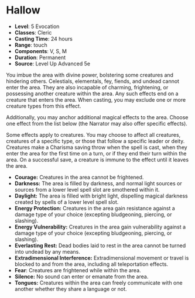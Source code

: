 # Hallow

- **Level**: 5 Evocation
- **Classes**: Cleric
- **Casting Time**: 24 hours
- **Range**: touch
- **Components**: V, S, M
- **Duration**: Permanent
- **Source**: Level Up Advanced 5e

You imbue the area with divine power, bolstering some creatures and hindering others. Celestials, elementals, fey, fiends, and undead cannot enter the area. They are also incapable of charming, frightening, or possessing another creature within the area. Any such effects end on a creature that enters the area. When casting, you may exclude one or more creature types from this effect.

Additionally, you may anchor additional magical effects to the area. Choose one effect from the list below (the Narrator may also offer specific effects).

Some effects apply to creatures. You may choose to affect all creatures, creatures of a specific type, or those that follow a specific leader or deity. Creatures make a Charisma saving throw when the spell is cast, when they enter the area for the first time on a turn, or if they end their turn within the area. On a successful save, a creature is immune to the effect until it leaves the area.

* **Courage:** Creatures in the area cannot be frightened.
* **Darkness:** The area is filled by darkness, and normal light sources or sources from a lower level spell slot are smothered within it.
* **Daylight:** The area is filled with bright light, dispelling magical darkness created by spells of a lower level spell slot.
* **Energy Protection:** Creatures in the area gain resistance against a damage type of your choice (excepting bludgeoning, piercing, or slashing).
* **Energy Vulnerability:** Creatures in the area gain vulnerability against a damage type of your choice (excepting bludgeoning, piercing, or slashing).
* **Everlasting Rest:** Dead bodies laid to rest in the area cannot be turned into undead by any means.
* **Extradimensional Interference:** Extradimensional movement or travel is blocked to and from the area, including all teleportation effects.
* **Fear**: Creatures are frightened while within the area.
* **Silence:** No sound can enter or emanate from the area.
* **Tongues:** Creatures within the area can freely communicate with one another whether they share a language or not.

